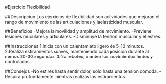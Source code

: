 #Ejercicio Flexibilidad

##Descripcion
Los ejercicios de flexibilidad son actividades que mejoran el rango de movimiento de las articulaciones y laelasticidad muscular.

##Beneficios
-Mejora la movilidad y amplitud de movimiento.
-Previene lesiones muculares y articulares.
-Disminuye la tension muscular y el estres. 

##Instrucciones
1.Inicia con un calentamieto ligero de 5-10 minutos.
2.Realiza estiramientos suaves, manteniendo cada posicion durante al menos 20-30 segundos.
3.No rebotes; manten los movimientos lentos y controlados.

##Consejos
-No estires hasta sentir dolor, solo hasta una tension cómoda.
-Respira profundamente mientras realizas los estiramientos.

